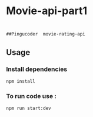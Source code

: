 # Movie-api-part1

# 
```
##Pingucoder  movie-rating-api
```
## Usage
### Install dependencies

```
npm install
```
### To run code use : 
```
npm run start:dev
```
